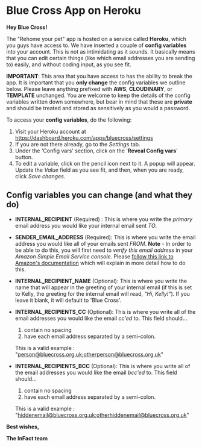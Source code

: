 # Blue Cross App on Heroku

**Hey Blue Cross!**

The "Rehome your pet" app is hosted on a service called **Heroku**, which you guys have access to. We have inserted a couple of **config variables** into your account. This is not as intimidating as it sounds. It basically means that you can edit certain things (like which email addresses you are sending to) easily, and without coding input, as you see fit.

**IMPORTANT**: This area that you have access to has the ability to break the app. It is important that you **only change** the config variables we outline below. Please leave anything prefixed with **AWS**, **CLOUDINARY**, or **TEMPLATE** unchanged. You are welcome to keep the details of the config variables written down somewhere, but bear in mind that these are **private** and should be treated and stored as sensitively as you would a password.

To access your **config variables**, do the following:

1.  Visit your Heroku account at https://dashboard.heroku.com/apps/bluecross/settings
2.  If you are not there already, go to the _Settings_ tab.
3.  Under the 'Config vars' section, click on the '**Reveal Config vars**' button.
4.  To edit a variable, click on the pencil icon next to it. A popup will appear. Update the _Value_ field as you see fit, and then, when you are ready, click _Save changes_.

## Config variables you can change (and what they do)

* **INTERNAL_RECIPIENT** (Required) : This is where you write the _primary_ email address you would like your internal email sent _TO_.
* **SENDER_EMAIL_ADDRESS** (Required): This is where you write the email address you would like all of your emails sent _FROM_. **Note** - In order to be able to do this, you will first need to _verify this email address_ in your _Amazon Simple Email Service console_. Please [follow this link to Amazon's documentation](https://docs.aws.amazon.com/ses/latest/DeveloperGuide/verify-email-addresses-procedure.html) which will explain in more detail how to do this.
* **INTERNAL_RECIPIENT_NAME** (Optional): This is where you write the name that will appear in the greeting of your internal email (if this is set to Kelly, the greeting for the internal email will read, _"Hi, Kelly!"_). If you leave it blank, it will default to 'Blue Cross'.
* **INTERNAL_RECIPIENTS_CC** (Optional): This is where you write all of the email addresses you would like the email _cc'ed_ to. This field should...

  1.  contain no spacing
  2.  have each email address separated by a semi-colon.

  This is a valid example : "person@bluecross.org.uk;otherperson@bluecross.org.uk"

* **INTERNAL_RECIPIENTS_BCC** (Optional): This is where you write all of the email addresses you would like the email _bcc'ed_ to. This field should...

  1.  contain no spacing
  2.  have each email address separated by a semi-colon.

  This is a valid example : "hiddenemail@bluecross.org.uk;otherhiddenemail@bluecross.org.uk"

**Best wishes,**

**The InFact team**

